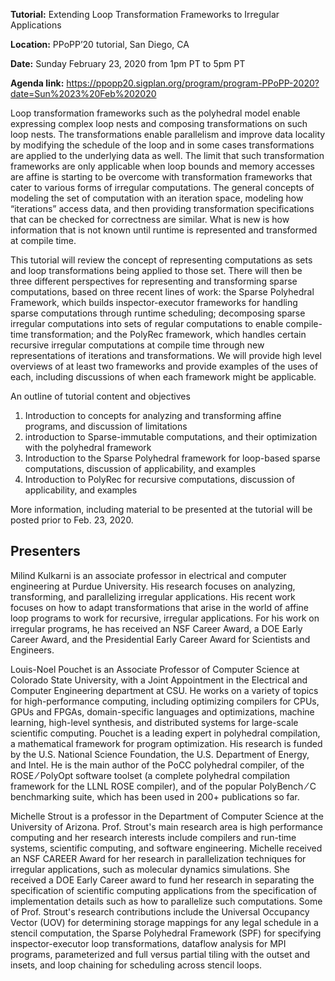 **Tutorial:** Extending Loop Transformation Frameworks to Irregular Applications

**Location:** PPoPP’20 tutorial, San Diego, CA

**Date:** Sunday February 23, 2020 from 1pm PT to 5pm PT

**Agenda link:** <https://ppopp20.sigplan.org/program/program-PPoPP-2020?date=Sun%2023%20Feb%202020>

Loop transformation frameworks such as the polyhedral model enable expressing complex loop
nests and composing transformations on such loop nests. The transformations enable
parallelism and improve data locality by modifying the schedule of the loop and in some cases
transformations are applied to the underlying data as well. The limit that such transformation
frameworks are only applicable when loop bounds and memory accesses are affine is starting
to be overcome with transformation frameworks that cater to various forms of irregular
computations. The general concepts of modeling the set of computation with an iteration space,
modeling how “iterations” access data, and then providing transformation specifications that can
be checked for correctness are similar. What is new is how information that is not known until
runtime is represented and transformed at compile time.

This tutorial will review the concept of representing computations as sets and loop
transformations being applied to those set. There will then be three different perspectives for
representing and transforming sparse computations, based on three recent lines of work: the
Sparse Polyhedral Framework, which builds inspector-executor frameworks for handling sparse
computations through runtime scheduling; decomposing sparse irregular computations into sets
of regular computations to enable compile-time transformation; and the PolyRec framework,
which handles certain recursive irregular computations at compile time through new
representations of iterations and transformations. We will provide high level overviews of at
least two frameworks and provide examples of the uses of each, including discussions of when
each framework might be applicable.

An outline of tutorial content and objectives
1. Introduction to concepts for analyzing and transforming affine programs, and discussion
of limitations
2. introduction to Sparse-immutable computations, and their optimization with the polyhedral framework
2. Introduction to the Sparse Polyhedral framework for loop-based sparse computations, discussion of applicability, and examples
3. Introduction to PolyRec for recursive computations, discussion of applicability, and examples


More information, including material to be presented at the tutorial will be posted prior to Feb. 23, 2020.

## Presenters

Milind Kulkarni is an associate professor in electrical and computer engineering at Purdue
University. His research focuses on analyzing, transforming, and parallelizing irregular
applications. His recent work focuses on how to adapt transformations that arise in the world of
affine loop programs to work for recursive, irregular applications. For his work on irregular
programs, he has received an NSF Career Award, a DOE Early Career Award, and the
Presidential Early Career Award for Scientists and Engineers.


Louis-Noel Pouchet is an Associate Professor of Computer Science at Colorado State University, with a Joint Appointment in the Electrical and Computer Engineering department at CSU. He works on a variety of topics for high-performance computing, including optimizing compilers for CPUs, GPUs and FPGAs, domain-specific languages and optimizations, machine learning, high-level synthesis, and distributed systems for large-scale scientific computing. Pouchet is a leading expert in polyhedral compilation, a mathematical framework for program optimization. His research is funded by the U.S. National Science Foundation, the U.S. Department of Energy, and Intel. He is the main author of the PoCC polyhedral compiler, of the ROSE ⁄ PolyOpt software toolset (a complete polyhedral compilation framework for the LLNL ROSE compiler), and of the popular PolyBench ⁄ C benchmarking suite, which has been used in 200+ publications so far. 


Michelle Strout is a professor in the Department of Computer Science at the University of Arizona.
Prof. Strout's main research area is high performance computing and her research interests
include compilers and run-time systems, scientific computing, and software engineering.
Michelle received an NSF CAREER Award for her research in parallelization techniques for
irregular applications, such as molecular dynamics simulations. She received a DOE Early
Career award to fund her research in separating the specification of scientific computing
applications from the specification of implementation details such as how to parallelize such
computations. Some of Prof. Strout's research contributions include the Universal Occupancy
Vector (UOV) for determining storage mappings for any legal schedule in a stencil computation,
the Sparse Polyhedral Framework (SPF) for specifying inspector-executor loop transformations,
dataflow analysis for MPI programs, parameterized and full versus partial tiling with the outset
and insets, and loop chaining for scheduling across stencil loops.

